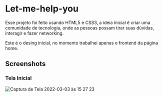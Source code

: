 # Let-me-help-you

Esse projeto foi feito usando HTML5 e CSS3, a ideia inicial é criar uma comunidade de tecnologia, onde as pessoas possam tirar suas dúvidas, interagir e fazer networking.

Este é o desing inicial, no momento trabalhei apenas o frontend da página home.

## Screenshots

### Tela Inicial

![Captura de Tela 2022-03-03 às 15 27 23](https://user-images.githubusercontent.com/60331328/156630076-4a943041-3699-402e-babd-76d2ec37cc68.png)
